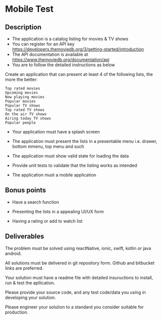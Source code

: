 Mobile Test
===================

Description
-----------

-   The application is a catalog listing for movies & TV shows
-   You can register for an API key https://developers.themoviedb.org/3/getting-started/introduction
-   The API documentation is available at https://www.themoviedb.org/documentation/api
-   You are to follow the detailed instructions as below

Create an application that can present at-least 4 of the following lists, the more the better:

    Top rated movies
    Upcoming movies
    Now playing movies
    Popular movies
    Popular TV shows
    Top rated TV shows
    On the air TV shows
    Airing today TV shows
    Popular people

-   Your application must have a splash screen

-   The application must present the lists in a presentable menu i.e. drawer, bottom mmenu, top menu and such

-   The application must show valid state for loading the data

-   Provide unit tests to validate that the listing works as intended

-   The application must a mobile application

Bonus points
-----------

-   Have a search function
     
-   Presenting the lists in a appealing UI/UX form

-   Having a rating or add to watch list

Deliverables
------------

The problem must be solved using reactNative, ionic, swift, kotlin or java android.

All solutions must be delivered in git repository form. Github and
bitbucket links are preferred.

Your solution must have a readme file with detailed insuructions to
install, run & test the apllication.

Please provide your source code, and any test code/data you using in\
 developing your solution.

Please engineer your solution to a standard you consider suitable for\
 production.
